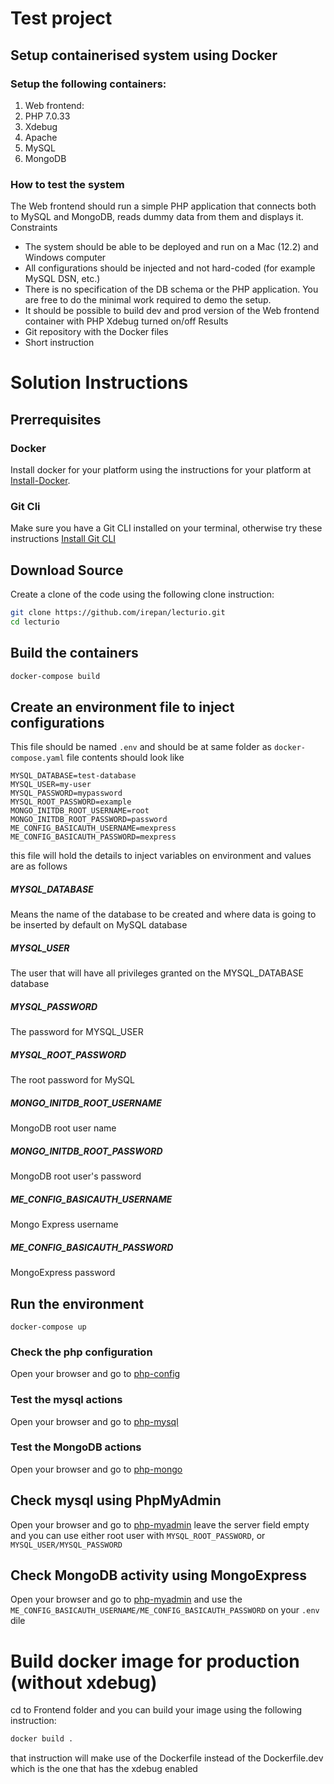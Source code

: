 # Test project
## Setup containerised system using Docker 
### Setup the following containers: 
1. Web frontend:
  1. PHP 7.0.33 
  2. Xdebug 
  3. Apache 
2. MySQL 
3. MongoDB 
### How to test the system 
The Web frontend should run a simple PHP application that connects both to MySQL and MongoDB, reads dummy data from them and displays it. 
Constraints 
* The system should be able to be deployed and run on a Mac (12.2) and Windows computer 
* All configurations should be injected and not hard-coded (for example MySQL DSN, etc.) 
* There is no specification of the DB schema or the PHP application. You are free to do the minimal work required to demo the setup. 
* It should be possible to build dev and prod version of the Web frontend container with PHP Xdebug turned on/off 
Results 
* Git repository with the Docker files 
* Short instruction 

# Solution Instructions
## Prerrequisites
### Docker
Install docker for your platform using the instructions for your platform at [Install-Docker](https://docs.docker.com/compose/install/compose-desktop/).
### Git Cli
Make sure you have a Git CLI installed on your terminal, otherwise try these instructions [Install Git CLI](https://git-scm.com/book/en/v2/Getting-Started-Installing-Git)

## Download Source
Create a clone of the code using the following clone instruction:
``` bash
git clone https://github.com/irepan/lecturio.git
cd lecturio
```

## Build the containers
``` bash
docker-compose build
```
## Create an environment file to inject configurations
This file should be named `.env` and should be at same folder as `docker-compose.yaml` file
contents should look like
```properties
MYSQL_DATABASE=test-database
MYSQL_USER=my-user
MYSQL_PASSWORD=mypassword
MYSQL_ROOT_PASSWORD=example
MONGO_INITDB_ROOT_USERNAME=root
MONGO_INITDB_ROOT_PASSWORD=password
ME_CONFIG_BASICAUTH_USERNAME=mexpress
ME_CONFIG_BASICAUTH_PASSWORD=mexpress
```
this file will hold the details to inject variables on environment and values are as follows
##### MYSQL_DATABASE
Means the name of the database to be created and where data is going to be inserted by default on MySQL database
##### MYSQL_USER
The user that will have all privileges granted on the MYSQL_DATABASE database
##### MYSQL_PASSWORD
The password for MYSQL_USER
##### MYSQL_ROOT_PASSWORD
The root password for MySQL
##### MONGO_INITDB_ROOT_USERNAME
MongoDB root user name
##### MONGO_INITDB_ROOT_PASSWORD
MongoDB root user's password
##### ME_CONFIG_BASICAUTH_USERNAME
Mongo Express username
##### ME_CONFIG_BASICAUTH_PASSWORD
MongoExpress password

## Run the environment
```
docker-compose up
```
### Check the php configuration
Open your browser and go to [php-config](httpo://localhost/phpinfo.php)
### Test the mysql actions
Open your browser and go to [php-mysql](httpo://localhost/mysql.php)
### Test the MongoDB actions
Open your browser and go to [php-mongo](httpo://localhost/mongotest.php)

## Check mysql using PhpMyAdmin
Open your browser and go to [php-myadmin](httpo://localhost:8085) leave the server field empty and you can use either root user with `MYSQL_ROOT_PASSWORD`, or `MYSQL_USER/MYSQL_PASSWORD`
## Check MongoDB activity using MongoExpress
Open your browser and go to [php-myadmin](httpo://localhost:8081) and use the `ME_CONFIG_BASICAUTH_USERNAME/ME_CONFIG_BASICAUTH_PASSWORD` on your `.env` dile

# Build docker image for production (without xdebug)
cd to Frontend folder and you can build your image using the following instruction:
```bash
docker build .
```
that instruction will make use of the Dockerfile instead of the Dockerfile.dev which is the one that has the xdebug enabled
